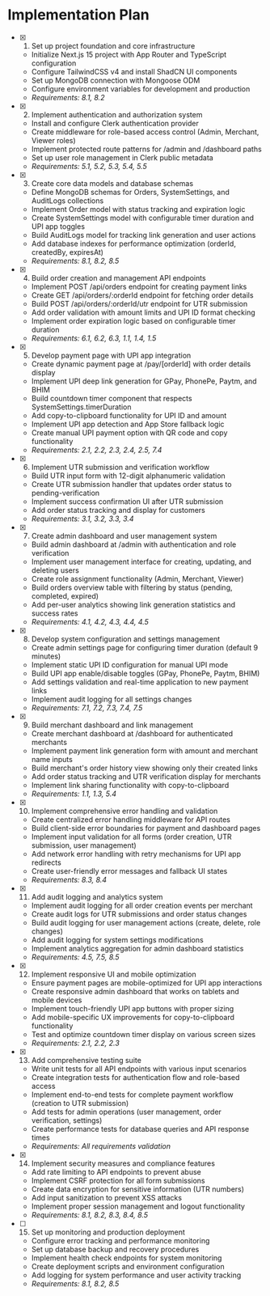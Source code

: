 # Implementation Plan

- [x] 1. Set up project foundation and core infrastructure

  - Initialize Next.js 15 project with App Router and TypeScript configuration
  - Configure TailwindCSS v4 and install ShadCN UI components
  - Set up MongoDB connection with Mongoose ODM
  - Configure environment variables for development and production
  - _Requirements: 8.1, 8.2_

- [x] 2. Implement authentication and authorization system

  - Install and configure Clerk authentication provider
  - Create middleware for role-based access control (Admin, Merchant, Viewer roles)
  - Implement protected route patterns for /admin and /dashboard paths
  - Set up user role management in Clerk public metadata
  - _Requirements: 5.1, 5.2, 5.3, 5.4, 5.5_

- [x] 3. Create core data models and database schemas

  - Define MongoDB schemas for Orders, SystemSettings, and AuditLogs collections
  - Implement Order model with status tracking and expiration logic
  - Create SystemSettings model with configurable timer duration and UPI app toggles
  - Build AuditLogs model for tracking link generation and user actions
  - Add database indexes for performance optimization (orderId, createdBy, expiresAt)
  - _Requirements: 8.1, 8.2, 8.5_

- [x] 4. Build order creation and management API endpoints

  - Implement POST /api/orders endpoint for creating payment links
  - Create GET /api/orders/:orderId endpoint for fetching order details
  - Build POST /api/orders/:orderId/utr endpoint for UTR submission
  - Add order validation with amount limits and UPI ID format checking
  - Implement order expiration logic based on configurable timer duration
  - _Requirements: 6.1, 6.2, 6.3, 1.1, 1.4, 1.5_

- [x] 5. Develop payment page with UPI app integration

  - Create dynamic payment page at /pay/[orderId] with order details display
  - Implement UPI deep link generation for GPay, PhonePe, Paytm, and BHIM
  - Build countdown timer component that respects SystemSettings.timerDuration
  - Add copy-to-clipboard functionality for UPI ID and amount
  - Implement UPI app detection and App Store fallback logic
  - Create manual UPI payment option with QR code and copy functionality
  - _Requirements: 2.1, 2.2, 2.3, 2.4, 2.5, 7.4_

- [x] 6. Implement UTR submission and verification workflow

  - Build UTR input form with 12-digit alphanumeric validation
  - Create UTR submission handler that updates order status to pending-verification
  - Implement success confirmation UI after UTR submission
  - Add order status tracking and display for customers
  - _Requirements: 3.1, 3.2, 3.3, 3.4_

- [x] 7. Create admin dashboard and user management system

  - Build admin dashboard at /admin with authentication and role verification
  - Implement user management interface for creating, updating, and deleting users
  - Create role assignment functionality (Admin, Merchant, Viewer)
  - Build orders overview table with filtering by status (pending, completed, expired)
  - Add per-user analytics showing link generation statistics and success rates
  - _Requirements: 4.1, 4.2, 4.3, 4.4, 4.5_

- [x] 8. Develop system configuration and settings management

  - Create admin settings page for configuring timer duration (default 9 minutes)
  - Implement static UPI ID configuration for manual UPI mode
  - Build UPI app enable/disable toggles (GPay, PhonePe, Paytm, BHIM)
  - Add settings validation and real-time application to new payment links
  - Implement audit logging for all settings changes
  - _Requirements: 7.1, 7.2, 7.3, 7.4, 7.5_

- [x] 9. Build merchant dashboard and link management

  - Create merchant dashboard at /dashboard for authenticated merchants
  - Implement payment link generation form with amount and merchant name inputs
  - Build merchant's order history view showing only their created links
  - Add order status tracking and UTR verification display for merchants
  - Implement link sharing functionality with copy-to-clipboard
  - _Requirements: 1.1, 1.3, 5.4_

- [x] 10. Implement comprehensive error handling and validation

  - Create centralized error handling middleware for API routes
  - Build client-side error boundaries for payment and dashboard pages
  - Implement input validation for all forms (order creation, UTR submission, user management)
  - Add network error handling with retry mechanisms for UPI app redirects
  - Create user-friendly error messages and fallback UI states
  - _Requirements: 8.3, 8.4_

- [x] 11. Add audit logging and analytics system

  - Implement audit logging for all order creation events per merchant
  - Create audit logs for UTR submissions and order status changes
  - Build audit logging for user management actions (create, delete, role changes)
  - Add audit logging for system settings modifications
  - Implement analytics aggregation for admin dashboard statistics
  - _Requirements: 4.5, 7.5, 8.5_

- [x] 12. Implement responsive UI and mobile optimization

  - Ensure payment pages are mobile-optimized for UPI app interactions
  - Create responsive admin dashboard that works on tablets and mobile devices
  - Implement touch-friendly UPI app buttons with proper sizing
  - Add mobile-specific UX improvements for copy-to-clipboard functionality
  - Test and optimize countdown timer display on various screen sizes
  - _Requirements: 2.1, 2.2, 2.3_

- [x] 13. Add comprehensive testing suite

  - Write unit tests for all API endpoints with various input scenarios
  - Create integration tests for authentication flow and role-based access
  - Implement end-to-end tests for complete payment workflow (creation to UTR submission)
  - Add tests for admin operations (user management, order verification, settings)
  - Create performance tests for database queries and API response times
  - _Requirements: All requirements validation_

- [x] 14. Implement security measures and compliance features

  - Add rate limiting to API endpoints to prevent abuse
  - Implement CSRF protection for all form submissions
  - Create data encryption for sensitive information (UTR numbers)
  - Add input sanitization to prevent XSS attacks
  - Implement proper session management and logout functionality
  - _Requirements: 8.1, 8.2, 8.3, 8.4, 8.5_

- [ ] 15. Set up monitoring and production deployment
  - Configure error tracking and performance monitoring
  - Set up database backup and recovery procedures
  - Implement health check endpoints for system monitoring
  - Create deployment scripts and environment configuration
  - Add logging for system performance and user activity tracking
  - _Requirements: 8.1, 8.2, 8.5_
